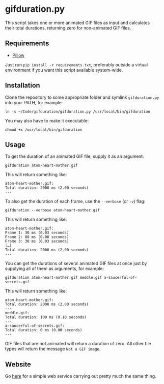# gifduration.py

This script takes one or more animated GIF files as input and calculates their
total durations, returning zero for non-animated GIF files.


## Requirements

* [Pillow](https://github.com/python-imaging/Pillow)

Just run `pip install -r requirements.txt`, preferably outside a virtual environment if you want this script available system-wide.

## Installation

Clone the repository to some appropriate folder and symlink `gifduration.py` into your PATH, for example:

    ln -s ~/Code/gifduration/gifduration.py /usr/local/bin/gifduration

You may also have to make it executable:

    chmod +x /usr/local/bin/gifduration


## Usage

To get the duration of an animated GIF file, supply it as an argument:

    gifduration atom-heart-mother.gif

This will return something like:

    atom-heart-mother.gif:
    Total duration: 2000 ms (2.00 seconds)
    ---

To also get the duration of each frame, use the `--verbose` (or `-v`) flag:

    gifduration --verbose atom-heart-mother.gif

This will return something like:

    atom-heart-mother.gif:
    Frame 1: 30 ms (0.03 seconds)
    Frame 2: 80 ms (0.08 seconds)
    Frame 3: 30 ms (0.03 seconds)
    […]
    Total duration: 2000 ms (2.00 seconds)
    ---

You can get the durations of several animated GIF files at once just by supplying all of them as arguments, for example:

    gifduration atom-heart-mother.gif meddle.gif a-saucerful-of-secrets.gif

This will return something like:

    atom-heart-mother.gif:
    Total duration: 2000 ms (2.00 seconds)
    ---
    meddle.gif:
    Total duration: 100 ms (0.10 seconds)
    ---
    a-saucerful-of-secrets.gif:
    Total duration: 0 ms (0.00 seconds)
    ---

GIF files that are not animated will return a duration of zero. All other file types will return the message `Not a GIF image`.


## Website

Go [here](http://gifduration.konstochvanligasaker.se/) for a simple web service carrying out pretty much the same thing.
